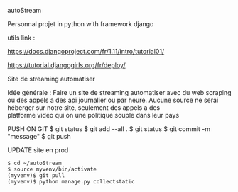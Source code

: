 autoStream

Personnal projet in python with framework django

utils link :

https://docs.djangoproject.com/fr/1.11/intro/tutorial01/

https://tutorial.djangogirls.org/fr/deploy/

Site de streaming automatiser

Idée générale : Faire un site de streaming automatiser avec du web scraping ou des appels
		a des api journalier ou par heure.
		Aucune source ne serai héberger sur notre site, seulement des appels a des 			
		platforme vidéo qui on une politique souple dans leur pays

PUSH ON GIT
	$ git status
	$ git add --all .
	$ git status
	$ git commit -m "message"
	$ git push

UPDATE site en prod

	$ cd ~/autoStream
	$ source myvenv/bin/activate
	(myvenv)$ git pull
	(myvenv)$ python manage.py collectstatic
